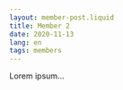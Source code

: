 ```yaml
---
layout: member-post.liquid
title: Member 2
date: 2020-11-13
lang: en
tags: members
---
```


Lorem ipsum...
